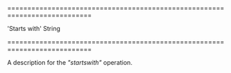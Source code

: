 ===========================================================================
<!--default-->'Starts with'<!--/default-->
<!--type-->String<!--/type-->
===========================================================================

<!--shortDescription-->
A description for the *"startswith"* operation.
<!--/shortDescription-->

<!--fullDescription-->

<!--/fullDescription-->